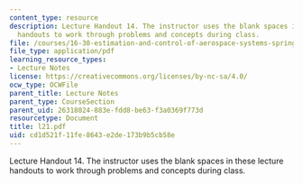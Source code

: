```yaml
---
content_type: resource
description: Lecture Handout 14. The instructor uses the blank spaces in these lecture
  handouts to work through problems and concepts during class.
file: /courses/16-30-estimation-and-control-of-aerospace-systems-spring-2004/cd1d521f11fe8643e2de173b9b5cb58e_l21.pdf
file_type: application/pdf
learning_resource_types:
- Lecture Notes
license: https://creativecommons.org/licenses/by-nc-sa/4.0/
ocw_type: OCWFile
parent_title: Lecture Notes
parent_type: CourseSection
parent_uid: 26318024-883e-fdd8-be63-f3a0369f773d
resourcetype: Document
title: l21.pdf
uid: cd1d521f-11fe-8643-e2de-173b9b5cb58e
---
```

Lecture Handout 14. The instructor uses the blank spaces in these lecture handouts to work through problems and concepts during class.